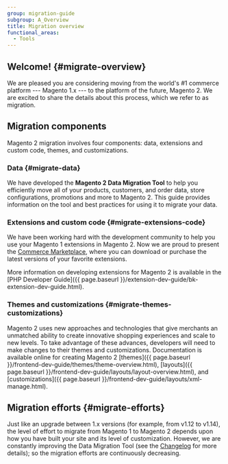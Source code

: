 ```yaml
---
group: migration-guide
subgroup: A_Overview
title: Migration overview
functional_areas:
  - Tools
---
```


## Welcome! {#migrate-overview}

We are pleased you are considering moving from the world's #1 commerce platform --- Magento 1.x --- to the platform of the future, Magento 2. We are excited to share the details about this process, which we refer to as migration.

## Migration components

Magento 2 migration involves four components: data, extensions and custom code, themes, and customizations.

### Data {#migrate-data}

We have developed the **Magento 2 Data Migration Tool** to help you efficiently move all of your products, customers, and order data, store configurations, promotions and more to Magento 2. This guide provides information on the tool and best practices for using it to migrate your data.

### Extensions and custom code {#migrate-extensions-code}
We have been working hard with the development community to help you use your Magento 1 extensions in Magento 2. Now we are proud to present the [Commerce Marketplace](https://marketplace.magento.com/), where you can download or purchase the latest versions of your favorite extensions.

More information on developing extensions for Magento 2 is available in the [PHP Developer Guide]({{ page.baseurl }}/extension-dev-guide/bk-extension-dev-guide.html).

### Themes and customizations {#migrate-themes-customizations}

Magento 2 uses new approaches and technologies that give merchants an unmatched ability to create innovative shopping experiences and scale to new levels. To take advantage of these advances, developers will need to make changes to their themes and customizations. Documentation is available online for creating Magento 2 [themes]({{ page.baseurl }}/frontend-dev-guide/themes/theme-overview.html), [layouts]({{ page.baseurl }}/frontend-dev-guide/layouts/layout-overview.html), and [customizations]({{ page.baseurl }}/frontend-dev-guide/layouts/xml-manage.html).

## Migration efforts {#migrate-efforts}

Just like an upgrade between 1.x versions (for example, from v1.12 to v1.14), the level of effort to migrate from Magento 1 to Magento 2 depends upon how you have built your site and its level of customization.
However, we are constantly improving the Data Migration Tool (see the [Changelog](https://github.com/magento/data-migration-tool/blob/2.3/CHANGELOG.md) for more details); so the migration efforts are continuously decreasing.
